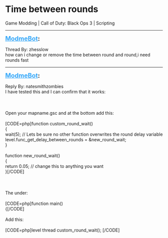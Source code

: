 # Time between rounds
Game Modding | Call of Duty: Black Ops 3 | Scripting

---
<strong style="font-size: 1.4em;"><span style="text-decoration: underline;text-decoration-color: #34a7f9;"><span style="color:#34a7f9;">ModmeBot</span></span>:</strong>

<p>Thread By: zhesslow<br />how can i change or remove the time between round and round,i need rounds fast</p>

---
<strong style="font-size: 1.4em;"><span style="text-decoration: underline;text-decoration-color: #34a7f9;"><span style="color:#34a7f9;">ModmeBot</span></span>:</strong>

<p>Reply By: natesmithzombies<br />I have tested this and I can confirm that it works: <br /><br /><br /><br />Open your mapname.gsc and at the bottom add this: <br /><br />[CODE=php]function custom_round_wait()<br />{<br />	wait(5); // Lets be sure no other function overwrites the round delay variable<br />	level.func_get_delay_between_rounds = &amp;new_round_wait; <br />}<br /><br />function new_round_wait()<br />{<br />	return 0.05; // change this to anything you want <br />}[/CODE]<br /><br /><br /><br />The under: <br /><br />[CODE=php]function main()<br />{[/CODE]<br /><br />Add this: <br /><br />[CODE=php]level thread custom_round_wait(); [/CODE]</p>
